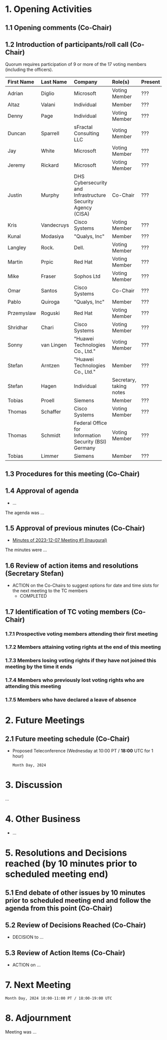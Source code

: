 # 1. Opening Activities

## 1.1 Opening comments (Co-Chair)

## 1.2 Introduction of participants/roll call (Co-Chair)

Quorum requires participation of 9 or more of the 17 voting members (including the officers).

| First Name | Last Name  | Company                                                     | Role(s)                 | Present |
|:-----------|:-----------|:------------------------------------------------------------|:------------------------|:--------|
| Adrian     | Diglio     | Microsoft                                                   | Voting Member           | ???     |
| Altaz      | Valani     | Individual                                                  | Member                  | ???     |
| Denny      | Page       | Individual                                                  | Voting Member           | ???     |
| Duncan     | Sparrell   | sFractal Consulting LLC                                     | Voting Member           | ???     |
| Jay        | White      | Microsoft                                                   | Voting Member           | ???     |
| Jeremy     | Rickard    | Microsoft                                                   | Voting Member           | ???     |
| Justin     | Murphy     | DHS Cybersecurity and Infrastructure Security Agency (CISA) | Co-Chair                | ???     |
| Kris       | Vandecruys | Cisco Systems                                               | Voting Member           | ???     |
| Kunal      | Modasiya   | "Qualys, Inc"                                               | Member                  | ???     |
| Langley    | Rock.      | Dell.                                                       | Voting Member           | ???     |
| Martin     | Prpic      | Red Hat                                                     | Voting Member           | ???     |
| Mike       | Fraser     | Sophos Ltd                                                  | Voting Member           | ???     |
| Omar       | Santos     | Cisco Systems                                               | Co-Chair                | ???     |
| Pablo      | Quiroga    | "Qualys, Inc"                                               | Member                  | ???     |
| Przemyslaw | Roguski    | Red Hat                                                     | Voting Member           | ???     |
| Shridhar   | Chari      | Cisco Systems                                               | Voting Member           | ???     |
| Sonny      | van Lingen | "Huawei Technologies Co., Ltd."                             | Voting Member           | ???     |
| Stefan     | Arntzen    | "Huawei Technologies Co., Ltd."                             | Member                  | ???     |
| Stefan     | Hagen      | Individual                                                  | Secretary, taking notes | ???     |
| Tobias     | Proell     | Siemens                                                     | Member                  | ???     |
| Thomas     | Schaffer   | Cisco Systems                                               | Voting Member           | ???     |
| Thomas     | Schmidt    | Federal Office for Information Security (BSI) Germany       | Voting Member           | ???     |
| Tobias     | Limmer     | Siemens                                                     | Member                  | ???     |


## 1.3 Procedures for this meeting (Co-Chair)

## 1.4 Approval of agenda

* ...

The agenda was ...

## 1.5 Approval of previous minutes (Co-Chair)

* [Minutes of 2023-12-07 Meeting #1 (Inaugural)](https://www.oasis-open.org/committees/document.php?document_id=71500&wg_abbrev=openeox)

The minutes were ...

## 1.6 Review of action items and resolutions (Secretary Stefan)

* ACTION on the Co-Chairs to suggest options for date and time slots for the next meeting to the TC members
  * COMPLETED

## 1.7 Identification of TC voting members (Co-Chair)

### 1.7.1 Prospective voting members attending their first meeting

### 1.7.2 Members attaining voting rights at the end of this meeting

### 1.7.3 Members losing voting rights if they have not joined this meeting by the time it ends

### 1.7.4 Members who previously lost voting rights who are attending this meeting

### 1.7.5 Members who have declared a leave of absence

# 2. Future Meetings

## 2.1 Future meeting schedule (Co-Chair)

- Proposed Teleconference (Wednesday at 10:00 PT / **18:00** UTC for 1 hour)
    ```
    Month Day, 2024
    ```

# 3. Discussion

...

# 4. Other Business

* ...

# 5. Resolutions and Decisions reached (by 10 minutes prior to scheduled meeting end)

## 5.1 End debate of other issues by 10 minutes prior to scheduled meeting end and follow the agenda from this point (Co-Chair)

## 5.2 Review of Decisions Reached (Co-Chair)

* DECISION to ...

## 5.3 Review of Action Items (Co-Chair)

* ACTION on ...

# 7. Next Meeting

  ```
  Month Day, 2024 10:00-11:00 PT / 18:00-19:00 UTC
  ```

# 8. Adjournment

Meeting was ...
